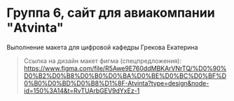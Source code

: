 # Группа 6, сайт для авиакомпании "Atvinta"
Выполнение макета для цифровой кафедры Грекова Екатерина
>Ссылка на дизайн макет фигма (спецпредложения): https://www.figma.com/file/R5Awe9E760ddMBKArVNrTQ/%D0%90%D0%B2%D0%B8%D0%B0%D0%BA%D0%BE%D0%BC%D0%BF%D0%B0%D0%BD%D0%B8%D1%8F-Atvinta?type=design&node-id=150%3A14&t=RvTUArbGEV9dYxEz-1
